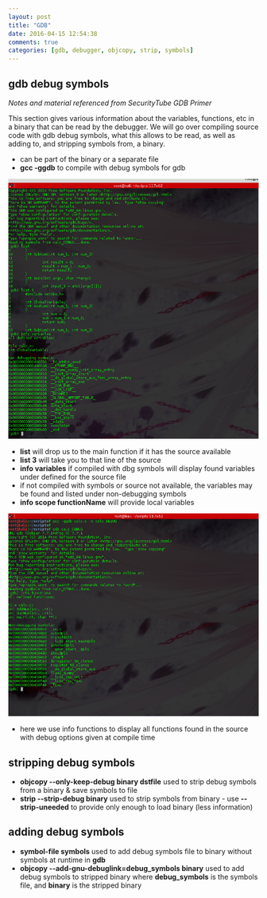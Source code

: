 ```yaml
---
layout: post
title: "GDB"
date: 2016-04-15 12:54:38
comments: true
categories: [gdb, debugger, objcopy, strip, symbols]
---
```

## gdb debug symbols
*Notes and material referenced from SecurityTube GDB Primer*

  This section gives various information about the variables, functions, etc in a binary that can be read by the debugger.
  We will go over compiling source code with gdb debug symbols, what this allows to be read, as well as adding to, and stripping symbols from, a binary.

<!--more-->
  - can be part of the binary or a separate file
  - **gcc -ggdb** to compile with debug symbols for gdb

![gdb info variables](/images/gdbinfovar.png)

  - **list** will drop us to the main function if it has the source available
  - **list 3** will take you to that line of the source
  - **info variables** if compiled with dbg symbols  will display found variables under defined for the source file
  - if not compiled with symbols or source not available, the variables may be found and listed under non-debugging symbols
  - **info scope functionName** will provide local variables

![gdb info functions](/images/gdbsymbols.png)

  - here we use info functions to display all functions found in the source with debug options given at compile time

## stripping debug symbols
  - **objcopy --only-keep-debug binary dstfile** used to strip debug symbols from a binary & save symbols to file
  - **strip --strip-debug binary** used to strip symbols from binary - use **--strip-uneeded** to provide only enough to load binary (less information)

## adding debug symbols
  - **symbol-file symbols** used to add debug symbols file to binary without symbols at runtime in **gdb**
  - **objcopy --add-gnu-debuglink=debug_symbols binary** used to add debug symbols to stripped binary where **debug_symbols** is the symbols file, and **binary** is the stripped binary